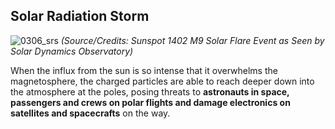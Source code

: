 ## Solar Radiation Storm

![0306_srs](./static/0306_srs.jpg)
*(Source/Credits: Sunspot 1402 M9 Solar Flare Event as Seen by Solar Dynamics Observatory)*

When the influx from the sun is so intense that it overwhelms the magnetosphere, the charged particles are able to reach deeper down into the atmosphere at the poles, posing threats to **astronauts in space, passengers and crews on polar flights and damage electronics on satellites and spacecrafts** on the way.

